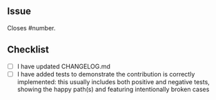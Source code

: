 ## Issue

Closes #number.

## Checklist

- [ ] I have updated CHANGELOG.md
- [ ] I have added tests to demonstrate the contribution is correctly implemented: this usually includes both positive and negative tests, showing the happy path(s) and featuring intentionally broken cases
